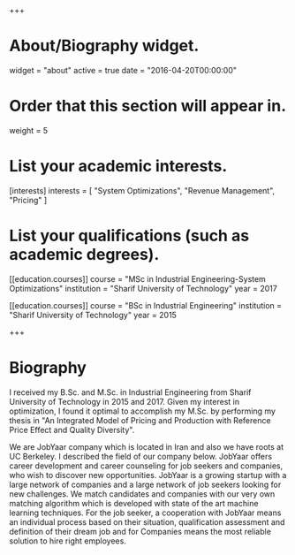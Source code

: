 +++
# About/Biography widget.
widget = "about"
active = true
date = "2016-04-20T00:00:00"

# Order that this section will appear in.
weight = 5

# List your academic interests.
[interests]
  interests = [
    "System Optimizations",
    "Revenue Management",
    "Pricing"
  ]

# List your qualifications (such as academic degrees).

[[education.courses]]
  course = "MSc in Industrial Engineering-System Optimizations"
  institution = "Sharif University of Technology"
  year = 2017

[[education.courses]]
  course = "BSc in Industrial Engineering"
  institution = "Sharif University of Technology"
  year = 2015
 
+++

# Biography

I received my B.Sc. and M.Sc. in Industrial Engineering from Sharif University of Technology in 2015 and 2017. Given my interest in optimization, I found it optimal to accomplish my M.Sc. by performing my thesis in "An Integrated Model of Pricing and Production with Reference Price Effect and Quality Diversity".

We are JobYaar company which is located in Iran and also we have roots at UC Berkeley.
I described the field of our company below.
JobYaar offers career development and career counseling for job seekers and companies, who wish to discover new opportunities. JobYaar is a growing startup with a large network of companies and a large network of job seekers looking for new challenges. We match candidates and companies with our very own matching algorithm which is developed with state of the art machine learning techniques.
For the job seeker, a cooperation with JobYaar means an individual process based on their situation, qualification assessment and definition of their dream job and for Companies means the most reliable solution to hire right employees.
